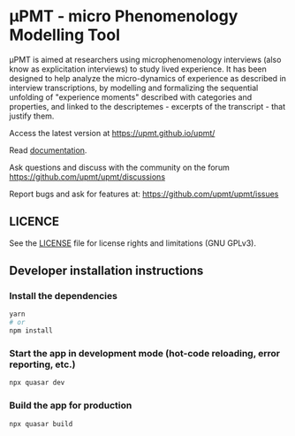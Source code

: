 # μPMT - micro Phenomenology Modelling Tool

μPMT is aimed at researchers using microphenomenology interviews (also know as explicitation interviews) to study lived experience. It has been designed to help analyze the micro-dynamics of experience as described in interview transcriptions, by modelling and formalizing the sequential unfolding of "experience moments" described with categories and properties, and linked to the descriptemes - excerpts of the transcript - that justify them.

Access the latest version at https://upmt.github.io/upmt/

Read [documentation](https://github.com/upmt/upmt/wiki/%CE%BCPMT-documentation).

Ask questions and discuss with the community on the forum https://github.com/upmt/upmt/discussions

Report bugs and ask for features at: https://github.com/upmt/upmt/issues

## LICENCE

See the [LICENSE](LICENSE) file for license rights and limitations (GNU GPLv3).

## Developer installation instructions

### Install the dependencies
```bash
yarn
# or
npm install
```

### Start the app in development mode (hot-code reloading, error reporting, etc.)
```bash
npx quasar dev
```

### Build the app for production
```bash
npx quasar build
```
